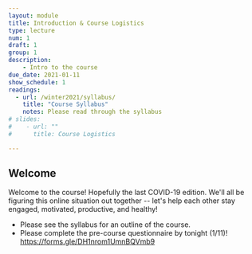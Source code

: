 ```yaml
---
layout: module
title: Introduction & Course Logistics
type: lecture
num: 1
draft: 1
group: 1
description:
    - Intro to the course
due_date: 2021-01-11
show_schedule: 1
readings:
  - url: /winter2021/syllabus/
    title: "Course Syllabus"
    notes: Please read through the syllabus
# slides:
#    - url: ""
#      title: Course Logistics

---
```


## Welcome
Welcome to the course! Hopefully the last COVID-19 edition. We'll all be figuring this online situation out together -- let's help each other stay engaged, motivated, productive, and healthy! 

* Please see the syllabus for an outline of the course.
* Please complete the pre-course questionnaire by tonight (1/11)! https://forms.gle/DH1nrom1UmnBQVmb9